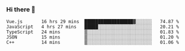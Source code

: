 ### Hi there 👋

<!--
**hjklink/hjklink** is a ✨ _special_ ✨ repository because its `README.md` (this file) appears on your GitHub profile.

Here are some ideas to get you started:

- 🔭 I’m currently working on ...
- 🌱 I’m currently learning ...
- 👯 I’m looking to collaborate on ...
- 🤔 I’m looking for help with ...
- 💬 Ask me about ...
- 📫 How to reach me: ...
- 😄 Pronouns: ...
- ⚡ Fun fact: ...
-->


<!--START_SECTION:waka-->
```text
Vue.js       16 hrs 29 mins  ██████████████████▓░░░░░░   74.87 % 
JavaScript   4 hrs 27 mins   █████░░░░░░░░░░░░░░░░░░░░   20.21 % 
TypeScript   24 mins         ▒░░░░░░░░░░░░░░░░░░░░░░░░   01.83 % 
JSON         15 mins         ▒░░░░░░░░░░░░░░░░░░░░░░░░   01.20 % 
C++          14 mins         ▒░░░░░░░░░░░░░░░░░░░░░░░░   01.06 % 
```
<!--END_SECTION:waka-->
